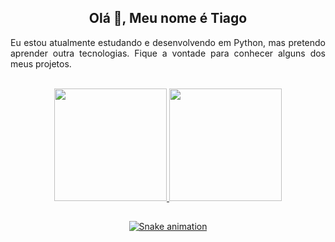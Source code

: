 <h2 align="center">Olá 👋, Meu nome é Tiago</h1>
<p align="justify">Eu estou atualmente estudando e desenvolvendo em Python, mas pretendo aprender outra tecnologias. Fique a vontade para conhecer alguns dos meus projetos.</p><br>


<div align="center">
  <a href="https://github.com/queirozt">
  <img height="180em" src="https://github-readme-stats.vercel.app/api?username=queirozt&show_icons=true&theme=tokyonight&include_all_commits=true&count_private=true"/>
  <img height="180em" src="https://github-readme-stats.vercel.app/api/top-langs/?username=queirozt&layout=compact&langs_count=7&theme=tokyonight"/>
</div>

 <!--
<div align="center" style="display: inline_block;"><br> 
  <img align="center" alt="HTML" height="30" width="40" src="https://raw.githubusercontent.com/devicons/devicon/master/icons/html5/html5-original.svg">
  <img align="center" alt="CSS" height="30" width="40" src="https://raw.githubusercontent.com/devicons/devicon/master/icons/css3/css3-original.svg">
  <img align="center" alt="Js" height="30" width="40" src="https://raw.githubusercontent.com/devicons/devicon/master/icons/javascript/javascript-plain.svg">
  <img align="center" alt="Python" height="30" width="40" src="https://raw.githubusercontent.com/devicons/devicon/master/icons/python/python-original.svg">
  <img align="center" alt="Django" height="30" width="40" src="https://cdn.worldvectorlogo.com/logos/django.svg"/>
  <img align="center" alt="Firebase" height="30" width="40" src="https://www.vectorlogo.zone/logos/firebase/firebase-icon.svg"/>
  <img align="center" alt="qt" height="30" width="40" src="https://upload.wikimedia.org/wikipedia/commons/0/0b/Qt_logo_2016.svg"/>
  <img align="center" alt="MySql" height="30" width="40" src="https://raw.githubusercontent.com/devicons/devicon/master/icons/mysql/mysql-original-wordmark.svg"/>
  <img align="center" alt="SqLite" height="30" width="40" src="https://www.vectorlogo.zone/logos/sqlite/sqlite-icon.svg"/> </a>
</div>
  -->

  ##

<div align="center" style="display: inline_block;">
  
  <!-- https://dev.to/envoy_/150-badges-for-github-pnk -->
  <!--
  <p align="left">
    <a href="https://instagram.com/thy0_0" target="_blank">
      <img src="https://img.shields.io/badge/-Instagram-%23E4405F?style=for-the-badge&logo=instagram&logoColor=white">
      </a>
    <a href="https://twitter.com/QueirozT_" target="_blank">
      <img src="https://img.shields.io/badge/Twitter-1DA1F2?style=for-the-badge&logo=twitter&logoColor=white">
      </a>
    <a href = "mailto:tiagoqueirozgoncalves100@gmail.com">
      <img src="https://img.shields.io/badge/-Gmail-%23333?style=for-the-badge&logo=gmail&logoColor=white">
      </a>
    <a href="https://www.linkedin.com/in/queirozt" target="_blank">
      <img src="https://img.shields.io/badge/-LinkedIn-%230077B5?style=for-the-badge&logo=linkedin&logoColor=white">
      </a>
  </p>
  -->
  
  ![Snake animation](https://github.com/queirozt/queirozt/blob/output/github-contribution-grid-snake.svg)

 </div>
  
  
<!--
**QueirozT/QueirozT** is a ✨ _special_ ✨ repository because its `README.md` (this file) appears on your GitHub profile.

Here are some ideas to get you started:

- 🔭 I’m currently working on ...
- 🌱 I’m currently learning ...
- 👯 I’m looking to collaborate on ...
- 🤔 I’m looking for help with ...
- 💬 Ask me about ...
- 📫 How to reach me: ...
- 😄 Pronouns: ...
- ⚡ Fun fact: ...
-->
